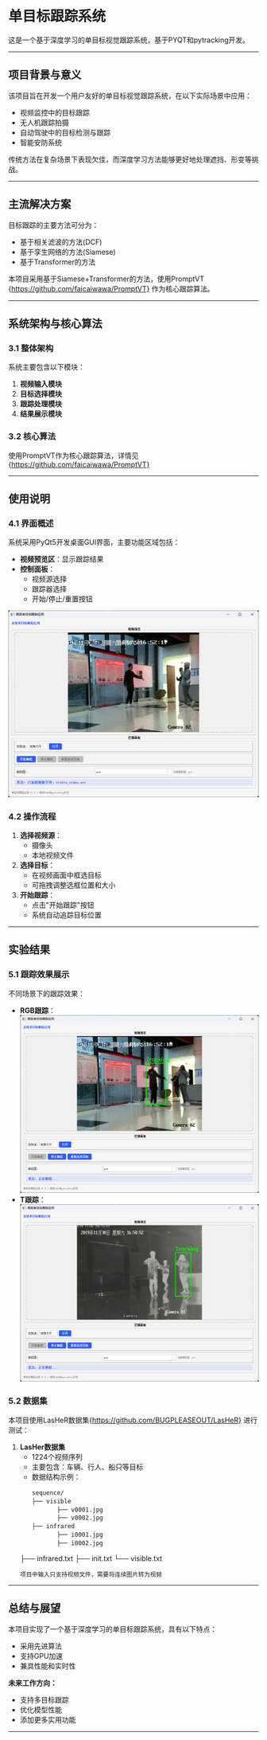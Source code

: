 # 单目标跟踪系统

这是一个基于深度学习的单目标视觉跟踪系统，基于PYQT和pytracking开发。

---

## 项目背景与意义
该项目旨在开发一个用户友好的单目标视觉跟踪系统，在以下实际场景中应用：
- 视频监控中的目标跟踪
- 无人机跟踪拍摄
- 自动驾驶中的目标检测与跟踪
- 智能安防系统

传统方法在复杂场景下表现欠佳，而深度学习方法能够更好地处理遮挡、形变等挑战。

---

## 主流解决方案
目标跟踪的主要方法可分为：
- 基于相关滤波的方法(DCF)
- 基于孪生网络的方法(Siamese)
- 基于Transformer的方法

本项目采用基于Siamese+Transformer的方法，使用PromptVT
{https://github.com/faicaiwawa/PromptVT} 作为核心跟踪算法。

---

## 系统架构与核心算法

### 3.1 整体架构
系统主要包含以下模块：
1. **视频输入模块**
2. **目标选择模块**
3. **跟踪处理模块**
4. **结果展示模块**

### 3.2 核心算法
使用PromptVT作为核心跟踪算法，详情见{https://github.com/faicaiwawa/PromptVT}

---

## 使用说明

### 4.1 界面概述
系统采用PyQt5开发桌面GUI界面，主要功能区域包括：
- **视频预览区**：显示跟踪结果
- **控制面板**：
  - 视频源选择
  - 跟踪器选择
  - 开始/停止/重置按钮

![系统界面](demo/界面.png)

### 4.2 操作流程
1. **选择视频源**：
   - 摄像头
   - 本地视频文件
2. **选择目标**：
   - 在视频画面中框选目标
   - 可拖拽调整选框位置和大小
3. **开始跟踪**：
   - 点击"开始跟踪"按钮
   - 系统自动追踪目标位置


---

## 实验结果

### 5.1 跟踪效果展示
不同场景下的跟踪效果：
- **RGB跟踪**：
  ![跟踪](demo/tracking1.png)
- **T跟踪**：
  ![跟踪](demo/tracking2.png)

### 5.2 数据集
本项目使用LasHeR数据集{https://github.com/BUGPLEASEOUT/LasHeR} 进行测试：
1. **LasHer数据集**
   - 1224个视频序列
   - 主要包含：车辆、行人、船只等目标
   - 数据结构示例：
     ```e
     sequence/
	 ├── visible
        	├── v0001.jpg
        	├── v0002.jpg
	 ├── infrared
        	├── i0001.jpg
        	├── i0002.jpg
	├── infrared.txt
	├── init.txt
        └── visible.txt
     ```
   项目中输入只支持视频文件，需要将连续图片转为视频
---

## 总结与展望
本项目实现了一个基于深度学习的单目标跟踪系统，具有以下特点：
- 采用先进算法
- 支持GPU加速
- 兼具性能和实时性

**未来工作方向：**
- 支持多目标跟踪
- 优化模型性能
- 添加更多实用功能

---
